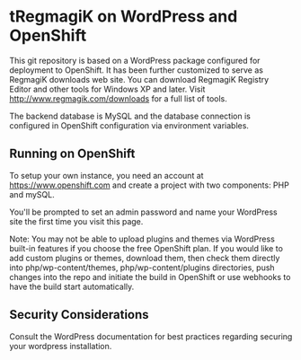 tRegmagiK on WordPress and OpenShift
======================================

This git repository is based on a WordPress package configured for deployment to OpenShift.  It has been further customized
to serve as RegmagiK downloads web site.  You can download RegmagiK Registry Editor and other tools for Windows XP and later. Visit http://www.regmagik.com/downloads for a full list of tools.

The backend database is MySQL and the database connection is configured in OpenShift configuration via environment variables.


Running on OpenShift
----------------------------

To setup your own instance, you need an account at https://www.openshift.com and create a project with two components: PHP and mySQL. 

You'll be prompted to set an admin password and name your WordPress site the first time you visit this
page.

Note: You may not be able to upload plugins and themes via WordPress built-in features if you choose the free OpenShift plan.  If you would like to add custom plugins or themes, download them, then check them directly into php/wp-content/themes, php/wp-content/plugins directories, push changes into the repo and initiate the build in OpenShift or use webhooks to have the build start automatically.

Security Considerations
-----------------------
Consult the WordPress documentation for best practices regarding securing your wordpress installation.  
